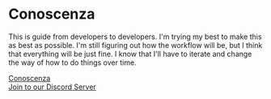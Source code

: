 # Conoscenza

This is guide from developers to developers. I'm trying my best to make this as best as possible. I'm still figuring out how the workflow will be, but I think that everything will be just fine. I know that I'll have to iterate and change the way of how to do things over time.

[Conoscenza](https://henryjperez.gitbook.io/conoscenza)
<br>
[Join to our Discord Server](https://discord.gg/Q5vf6DbFsZ "This Discord Server is really cool")

